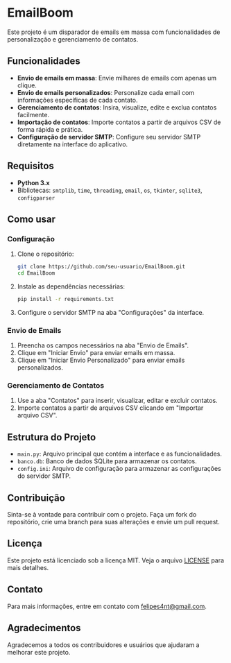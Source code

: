 # EmailBoom
Este projeto é um disparador de emails em massa com funcionalidades de personalização e gerenciamento de contatos.

## Funcionalidades

- **Envio de emails em massa**: Envie milhares de emails com apenas um clique.
- **Envio de emails personalizados**: Personalize cada email com informações específicas de cada contato.
- **Gerenciamento de contatos**: Insira, visualize, edite e exclua contatos facilmente.
- **Importação de contatos**: Importe contatos a partir de arquivos CSV de forma rápida e prática.
- **Configuração de servidor SMTP**: Configure seu servidor SMTP diretamente na interface do aplicativo.

## Requisitos

- **Python 3.x**
- Bibliotecas: `smtplib`, `time`, `threading`, `email`, `os`, `tkinter`, `sqlite3`, `configparser`

## Como usar

### Configuração

1. Clone o repositório:
    ```bash
    git clone https://github.com/seu-usuario/EmailBoom.git
    cd EmailBoom
    ```

2. Instale as dependências necessárias:
    ```bash
    pip install -r requirements.txt
    ```

3. Configure o servidor SMTP na aba "Configurações" da interface.

### Envio de Emails

1. Preencha os campos necessários na aba "Envio de Emails".
2. Clique em "Iniciar Envio" para enviar emails em massa.
3. Clique em "Iniciar Envio Personalizado" para enviar emails personalizados.

### Gerenciamento de Contatos

1. Use a aba "Contatos" para inserir, visualizar, editar e excluir contatos.
2. Importe contatos a partir de arquivos CSV clicando em "Importar arquivo CSV".

## Estrutura do Projeto

- `main.py`: Arquivo principal que contém a interface e as funcionalidades.
- `banco.db`: Banco de dados SQLite para armazenar os contatos.
- `config.ini`: Arquivo de configuração para armazenar as configurações do servidor SMTP.

## Contribuição

Sinta-se à vontade para contribuir com o projeto. Faça um fork do repositório, crie uma branch para suas alterações e envie um pull request.

## Licença

Este projeto está licenciado sob a licença MIT. Veja o arquivo [LICENSE](LICENSE) para mais detalhes.

## Contato

Para mais informações, entre em contato com [felipes4nt@gmail.com](mailto:felipes4nt@gmail.com).

## Agradecimentos

Agradecemos a todos os contribuidores e usuários que ajudaram a melhorar este projeto.